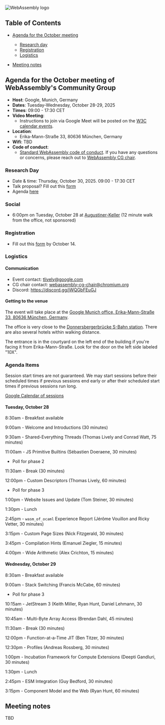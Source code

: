 ![WebAssembly logo](/images/WebAssembly.png)

## Table of Contents

* [Agenda for the October meeting](#agenda-for-the-October-meeting-of-webassemblys-community-group)

   * [Research day](#research-day)
   * [Registration](#registration)
   * [Logistics](#logistics)

* [Meeting notes](#meeting-notes)


## Agenda for the October meeting of WebAssembly's Community Group

- **Host**: Google, Munich, Germany
- **Dates**: Tuesday-Wednesday, October 28-29, 2025
- **Times**: 09:00 - 17:30 CET
- **Video Meeting**:
    - Instructions to join via Google Meet will be posted on the [W3C calendar events](https://www.w3.org/groups/cg/webassembly/calendar/).
- **Location**:
    - Erika-Mann-Straße 33, 80636 München, Germany
- **Wifi**: TBD
- **Code of conduct**:
    - [Standard WebAssembly code of conduct](https://github.com/WebAssembly/meetings/blob/main/CODE_OF_CONDUCT.md). If you have any questions or concerns, please reach out to [WebAssembly CG chair](mailto:webassembly-cg-chair@chromium.org).

### Research Day

- Date & time: Thursday, October 30, 2025. 09:00 - 17:30 CET
- Talk proposal? Fill out this [form](https://docs.google.com/forms/d/e/1FAIpQLSfOaVCYBOof3v9ARlhZJkRN91LK94Vp9IcejzOKv4Afn4uSZQ/viewform?usp=sharing&ouid=110535356774267343356)
- Agenda [here](https://www.cs.cmu.edu/~wasm/wasm-research-day-2025b.html)

### Social

- 6:00pm on Tuesday, October 28 at [Augustiner-Keller](https://maps.app.goo.gl/SFXXWYuvQR5DRt698) (12 minute walk from the office, not sponsored)

### Registration

- Fill out this [form](https://docs.google.com/forms/d/e/1FAIpQLScbvh5nIYFt_xkrpdM_47f9UEh3-D0q_8BY5iGOUn1iypnq0g/viewform?usp=dialog) by October 14.

### Logistics

#### Communication

- Event contact: tlively@google.com
- CG chair contact: webassembly-cg-chair@chromium.org
- Discord: https://discord.gg/jWQGbFEuGJ

#### Getting to the venue

The event will take place at the [Google Munich office, Erika-Mann-Straße 33, 80636 München, Germany](https://maps.app.goo.gl/SKAPzwCm7QFYjMvy7).

The office is very close to the [Donnersbergerbrücke S-Bahn station](https://maps.app.goo.gl/CTmBpjeK9Prsm6hW8). There are also several hotels within walking distance.

The entrance is in the courtyard on the left end of the building if you're facing it from Erika-Mann-Straße.
Look for the door on the left side labeled "10X".

### Agenda Items

Session start times are not guaranteed. We may start sessions before their
scheduled times if previous sessions end early or after their scheduled
start times if previous sessions run long.

[Google Calendar of sessions](https://calendar.google.com/calendar/embed?src=c_77dd71f4215ca0ff41ce3de8e86ed38d5bac67e5e68e86704e43f95ba164ed8c%40group.calendar.google.com)

#### Tuesday, October 28

8:30am - Breakfast available

9:00am - Welcome and Introductions (30 minutes)

9:30am - Shared-Everything Threads (Thomas Lively and Conrad Watt, 75 minutes)

11:00am - JS Primitive Builtins (Sébastien Doeraene, 30 minutes)
 - Poll for phase 2

11:30am - Break (30 minutes)

12:00pm - Custom Descriptors (Thomas Lively, 60 minutes)
 - Poll for phase 3

1:00pm - Website Issues and Update (Tom Steiner, 30 minutes)

1:30pm - Lunch

2:45pm - `wasm_of_ocaml` Experience Report (Jérôme Vouillon and Ricky Vetter, 30 minutes)

3:15pm - Custom Page Sizes (Nick Fitzgerald, 30 minutes)

3:45pm - Compilation Hints (Emanuel Ziegler, 15 minutes)

4:00pm - Wide Arithmetic (Alex Crichton, 15 minutes)

#### Wednesday, October 29

8:30am - Breakfast available

9:00am - Stack Switching (Francis McCabe, 60 minutes)
 - Poll for phase 3

10:15am - JetStream 3 (Keith Miller, Ryan Hunt, Daniel Lehmann, 30 minutes)

10:45am - Multi-Byte Array Access (Brendan Dahl, 45 minutes)

11:30am - Break (30 minutes)

12:00pm - Function-at-a-Time JIT (Ben Titzer, 30 minutes)

12:30pm - Profiles (Andreas Rossberg, 30 minutes)

1:00pm - Incubation Framework for Compute Extensions (Deepti Gandluri, 30 minutes)

1:30pm - Lunch

2:45pm - ESM Integration (Guy Bedford, 30 minutes)

3:15pm - Component Model and the Web (Ryan Hunt, 60 minutes)

## Meeting notes

TBD
